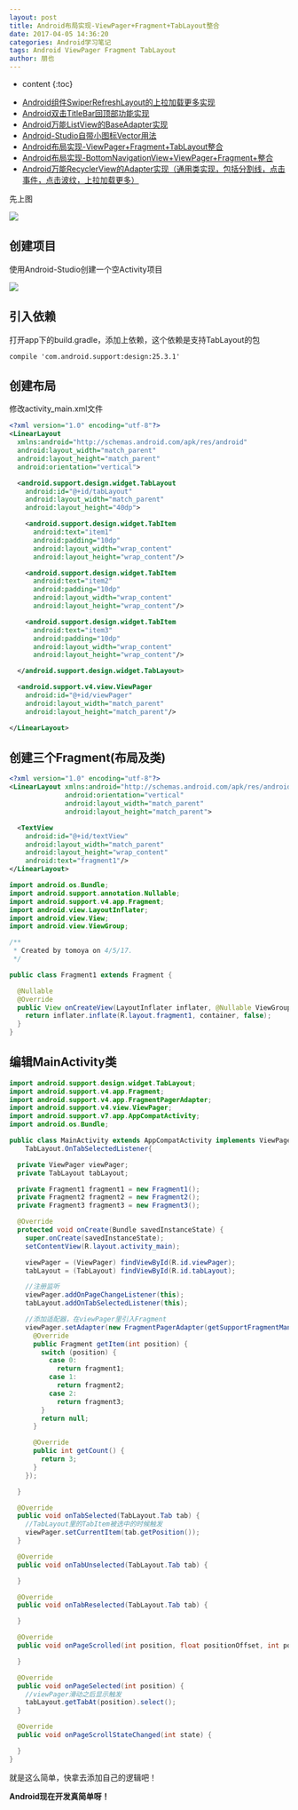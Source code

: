 ```yaml
---
layout: post
title: Android布局实现-ViewPager+Fragment+TabLayout整合
date: 2017-04-05 14:36:20
categories: Android学习笔记
tags: Android ViewPager Fragment TabLayout
author: 朋也
---
```


* content
{:toc}

- [Android组件SwiperRefreshLayout的上拉加载更多实现](https://tomoya92.github.io/2017/03/31/android-swiperrefreshlayout-loadmore/)
- [Android双击TitleBar回顶部功能实现](https://tomoya92.github.io/2017/03/31/android-doubleclick-backtotop/)
- [Android万能ListView的BaseAdapter实现](https://tomoya92.github.io/2017/03/31/android-listview-adapter/)
- [Android-Studio自带小图标Vector用法](https://tomoya92.github.io/2017/04/05/android-vector/)
- [Android布局实现-ViewPager+Fragment+TabLayout整合](https://tomoya92.github.io/2017/04/05/android-viewpager-fragment-tablayout/)
- [Android布局实现-BottomNavigationView+ViewPager+Fragment+整合](https://tomoya92.github.io/2017/04/05/android-bottomnavigationview-viewpager-fragment/)
- [Android万能RecyclerView的Adapter实现（通用类实现，包括分割线，点击事件，点击波纹，上拉加载更多）](https://tomoya92.github.io/2017/04/10/android-recyclerview-adapter/)

先上图

![](/assets/viewpager-fragment-tablayout.gif)




## 创建项目

使用Android-Studio创建一个空Activity项目

![](/assets/QQ20170405-154548.png)

## 引入依赖

打开app下的build.gradle，添加上依赖，这个依赖是支持TabLayout的包

```
compile 'com.android.support:design:25.3.1'
```

## 创建布局

修改activity_main.xml文件

```xml
<?xml version="1.0" encoding="utf-8"?>
<LinearLayout
  xmlns:android="http://schemas.android.com/apk/res/android"
  android:layout_width="match_parent"
  android:layout_height="match_parent"
  android:orientation="vertical">

  <android.support.design.widget.TabLayout
    android:id="@+id/tabLayout"
    android:layout_width="match_parent"
    android:layout_height="40dp">

    <android.support.design.widget.TabItem
      android:text="item1"
      android:padding="10dp"
      android:layout_width="wrap_content"
      android:layout_height="wrap_content"/>

    <android.support.design.widget.TabItem
      android:text="item2"
      android:padding="10dp"
      android:layout_width="wrap_content"
      android:layout_height="wrap_content"/>

    <android.support.design.widget.TabItem
      android:text="item3"
      android:padding="10dp"
      android:layout_width="wrap_content"
      android:layout_height="wrap_content"/>

  </android.support.design.widget.TabLayout>

  <android.support.v4.view.ViewPager
    android:id="@+id/viewPager"
    android:layout_width="match_parent"
    android:layout_height="match_parent"/>

</LinearLayout>

```

## 创建三个Fragment(布局及类)

```xml
<?xml version="1.0" encoding="utf-8"?>
<LinearLayout xmlns:android="http://schemas.android.com/apk/res/android"
              android:orientation="vertical"
              android:layout_width="match_parent"
              android:layout_height="match_parent">

  <TextView
    android:id="@+id/textView"
    android:layout_width="match_parent"
    android:layout_height="wrap_content"
    android:text="fragment1"/>
</LinearLayout>
```

```java
import android.os.Bundle;
import android.support.annotation.Nullable;
import android.support.v4.app.Fragment;
import android.view.LayoutInflater;
import android.view.View;
import android.view.ViewGroup;

/**
 * Created by tomoya on 4/5/17.
 */

public class Fragment1 extends Fragment {

  @Nullable
  @Override
  public View onCreateView(LayoutInflater inflater, @Nullable ViewGroup container, @Nullable Bundle savedInstanceState) {
    return inflater.inflate(R.layout.fragment1, container, false);
  }
}
```

## 编辑MainActivity类

```java
import android.support.design.widget.TabLayout;
import android.support.v4.app.Fragment;
import android.support.v4.app.FragmentPagerAdapter;
import android.support.v4.view.ViewPager;
import android.support.v7.app.AppCompatActivity;
import android.os.Bundle;

public class MainActivity extends AppCompatActivity implements ViewPager.OnPageChangeListener,
    TabLayout.OnTabSelectedListener{

  private ViewPager viewPager;
  private TabLayout tabLayout;

  private Fragment1 fragment1 = new Fragment1();
  private Fragment2 fragment2 = new Fragment2();
  private Fragment3 fragment3 = new Fragment3();

  @Override
  protected void onCreate(Bundle savedInstanceState) {
    super.onCreate(savedInstanceState);
    setContentView(R.layout.activity_main);

    viewPager = (ViewPager) findViewById(R.id.viewPager);
    tabLayout = (TabLayout) findViewById(R.id.tabLayout);

    //注册监听
    viewPager.addOnPageChangeListener(this);
    tabLayout.addOnTabSelectedListener(this);

    //添加适配器，在viewPager里引入Fragment
    viewPager.setAdapter(new FragmentPagerAdapter(getSupportFragmentManager()) {
      @Override
      public Fragment getItem(int position) {
        switch (position) {
          case 0:
            return fragment1;
          case 1:
            return fragment2;
          case 2:
            return fragment3;
        }
        return null;
      }

      @Override
      public int getCount() {
        return 3;
      }
    });

  }

  @Override
  public void onTabSelected(TabLayout.Tab tab) {
    //TabLayout里的TabItem被选中的时候触发
    viewPager.setCurrentItem(tab.getPosition());
  }

  @Override
  public void onTabUnselected(TabLayout.Tab tab) {

  }

  @Override
  public void onTabReselected(TabLayout.Tab tab) {

  }

  @Override
  public void onPageScrolled(int position, float positionOffset, int positionOffsetPixels) {

  }

  @Override
  public void onPageSelected(int position) {
    //viewPager滑动之后显示触发
    tabLayout.getTabAt(position).select();
  }

  @Override
  public void onPageScrollStateChanged(int state) {

  }
}
```

就是这么简单，快拿去添加自己的逻辑吧！

**Android现在开发真简单呀！**
